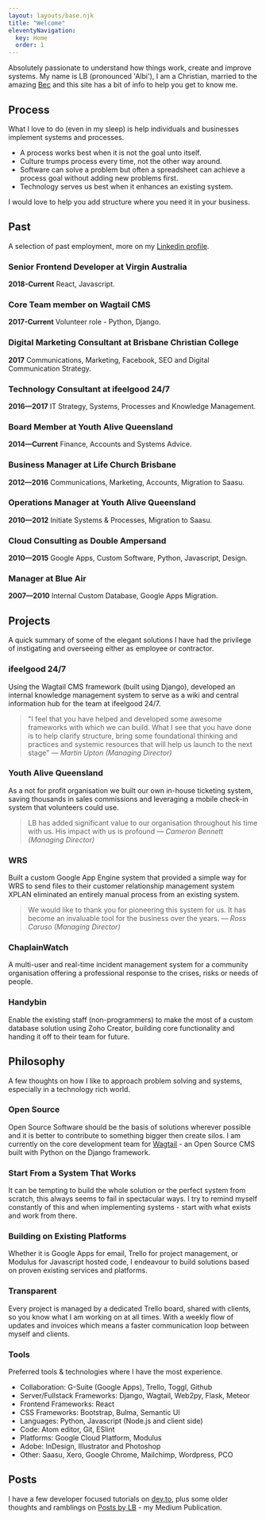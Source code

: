 ```yaml
---
layout: layouts/base.njk
title: "Welcome"
eleventyNavigation:
  key: Home
  order: 1
---
```


Absolutely passionate to understand how things work, create and improve systems. My name is LB (pronounced 'Albi'), I am a Christian, married to the amazing [Bec](https://www.instagram.com/becj/) and this site has a bit of info to help you get to know me.

<a name="process"></a>

## Process

What I love to do (even in my sleep) is help individuals and businesses implement systems and processes.

- A process works best when it is not the goal unto itself.
- Culture trumps process every time, not the other way around.
- Software can solve a problem but often a spreadsheet can achieve a process goal without adding new problems first.
- Technology serves us best when it enhances an existing system.

I would love to help you add structure where you need it in your business.

<a name="past"></a>

## Past

A selection of past employment, more on my [Linkedin profile](https://www.linkedin.com/in/lb-/).

### Senior Frontend Developer at Virgin Australia

**2018-Current**
React, Javascript.

### Core Team member on Wagtail CMS

**2017-Current**
Volunteer role - Python, Django.

### Digital Marketing Consultant at Brisbane Christian College

**2017**
Communications, Marketing, Facebook, SEO and Digital Communication Strategy.

### Technology Consultant at ifeelgood 24/7

**2016—2017**
IT Strategy, Systems, Processes and Knowledge Management.

### Board Member at Youth Alive Queensland

**2014—Current**
Finance, Accounts and Systems Advice.

### Business Manager at Life Church Brisbane

**2012—2016**
Communications, Marketing, Accounts, Migration to Saasu.

### Operations Manager at Youth Alive Queensland

**2010—2012**
Initiate Systems &amp; Processes, Migration to Saasu.

### Cloud Consulting as Double Ampersand

**2010—2015**
Google Apps, Custom Software, Python, Javascript, Design.

### Manager at Blue Air

**2007—2010**
Internal Custom Database, Google Apps Migration.

<a name="projects"></a>

## Projects

A quick summary of some of the elegant solutions I have had the privilege of instigating and overseeing either as employee or contractor.

### ifeelgood 24/7

Using the Wagtail CMS framework (built using Django), developed an internal knowledge management system to serve as a wiki and central information hub for the team at ifeelgood 24/7.

> "I feel that you have helped and developed some awesome frameworks with which we can build. What I see that you have done is to help clarify structure, bring some foundational thinking and practices and systemic resources that will help us launch to the next stage" _— Martin Upton (Managing Director)_

### Youth Alive Queensland

As a not for profit organisation we built our own in-house ticketing system, saving thousands in sales commissions and leveraging a mobile check-in system that volunteers could use.

> LB has added significant value to our organisation throughout his time with us. His impact with us is profound _— Cameron Bennett (Managing Director)_

### WRS

Built a custom Google App Engine system that provided a simple way for WRS to send files to their customer relationship management system XPLAN eliminated an entirely manual process from an existing system.

> We would like to thank you for pioneering this system for us. It has become an invaluable tool for the business over the years. _— Ross Caruso (Managing Director)_

### ChaplainWatch

A multi-user and real-time incident management system for a community organisation offering a professional response to the crises, risks or needs of people.

### Handybin

Enable the existing staff (non-programmers) to make the most of a custom database solution using Zoho Creator, building core functionality and handing it off to their team for future.

<a name="philosophy"></a>

## Philosophy

A few thoughts on how I like to approach problem solving and systems, especially in a technology rich world.

### Open Source

Open Source Software should be the basis of solutions wherever possible and it is better to contribute to something bigger then create silos. I am currently on the core development team for [Wagtail](https://wagtail.io/) - an Open Source CMS built with Python on the Django framework.

### Start From a System That Works

It can be tempting to build the whole solution or the perfect system from scratch, this always seems to fail in spectacular ways. I try to remind myself constantly of this and when implementing systems - start with what exists and work from there.

### Building on Existing Platforms

Whether it is Google Apps for email, Trello for project management, or Modulus for Javascript hosted code, I endeavour to build solutions based on proven existing services and platforms.

### Transparent

Every project is managed by a dedicated Trello board, shared with clients, so you know what I am working on at all times. With a weekly flow of updates and invoices which means a faster communication loop between myself and clients.

### Tools

Preferred tools &amp; technologies where I have the most experience.

- Collaboration: G-Suite (Google Apps), Trello, Toggl, Github
- Server/Fullstack Frameworks: Django, Wagtail, Web2py, Flask, Meteor
- Frontend Frameworks: React
- CSS Frameworks: Bootstrap, Bulma, Semantic UI
- Languages: Python, Javascript (Node.js and client side)
- Code: Atom editor, Git, ESlint
- Platforms: Google Cloud Platform, Modulus
- Adobe: InDesign, Illustrator and Photoshop
- Other: Saasu, Xero, Google Chrome, Mailchimp, Wordpress, PCO

<a name="posts"></a>

## Posts

I have a few developer focused tutorials on [dev.to](https://dev.to/lb), plus some older thoughts and ramblings on [Posts by LB](https://posts-by.lb.ee) - my Medium Publication.
